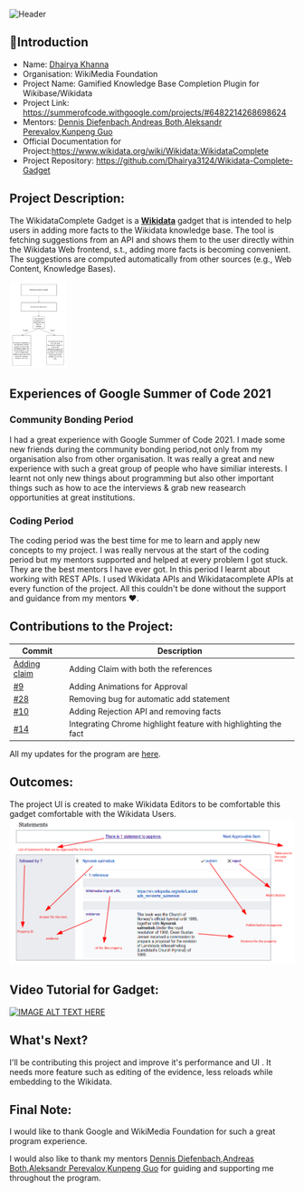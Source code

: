![Header](https://encrypted-tbn0.gstatic.com/images?q=tbn:ANd9GcTlskhIz6gXRuCb3V6crsN0MOqT60QSoUs3lA&usqp=CAU)

## 📌Introduction
 - Name: [Dhairya Khanna](https://github.com/Dhairya3124)
 - Organisation: WikiMedia Foundation
 - Project Name: Gamified Knowledge Base Completion Plugin for Wikibase/Wikidata
 - Project Link: https://summerofcode.withgoogle.com/projects/#6482214268698624
 - Mentors: [Dennis Diefenbach](https://github.com/D063520),[Andreas Both](https://github.com/anbo-de),[Aleksandr Perevalov](https://github.com/Perevalov),[Kunpeng Guo](https://github.com/gabinguo)
 - Official Documentation for Project:https://www.wikidata.org/wiki/Wikidata:WikidataComplete 
 - Project Repository: https://github.com/Dhairya3124/Wikidata-Complete-Gadget
## Project Description:
The WikidataComplete Gadget is a **[Wikidata](https://www.wikidata.org/)** gadget that is intended to help users in adding more facts to the Wikidata knowledge base. 
The tool is fetching suggestions from an API and shows them to the user directly within the Wikidata Web frontend, s.t., adding more facts is becoming convenient.
The suggestions are computed automatically from other sources (e.g., Web Content, Knowledge Bases).


<img src = "https://github.com/Dhairya3124/Wikidata-Complete-Gadget/blob/main/img/WikidataCompleteTree.png" width = "20%" height = "50%">

## Experiences of Google Summer of Code 2021
### Community Bonding Period
I had a great experience with Google Summer of Code 2021. I made some new friends during the community bonding period,not only from my organisation also from other organisation. It was really a great and new experience with such a great group of people who have similiar interests. I learnt not only new things about programming but also other important things such as how to ace the interviews & grab new reasearch opportunities at great institutions.

### Coding Period
The coding period was the best time for me to learn and apply new concepts to my project. I was really nervous at the start of the coding period but my mentors supported and helped at every problem I got stuck. They are the best mentors I have ever got.
In this period I learnt about working with REST APIs. I used Wikidata APIs and Wikidatacomplete APIs at every function of the project. 
All this couldn't be done without the support and guidance from my mentors :hearts:.


## Contributions to the Project:
| Commit | Description |
| --- | ---------|
|[Adding claim](https://github.com/Dhairya3124/Wikidata-Complete-Gadget/commit/c4519a64836cc4d18d34ae39b2848d337d6d5ca0)| Adding Claim with both the references |
|[#9](https://github.com/Dhairya3124/Wikidata-Complete-Gadget/issues/9)|Adding Animations for Approval|
|[#28](https://github.com/Dhairya3124/Wikidata-Complete-Gadget/issues/28)|Removing bug for automatic add statement|
|[#10](https://github.com/Dhairya3124/Wikidata-Complete-Gadget/issues/10)|Adding Rejection API and removing facts|
|[#14](https://github.com/Dhairya3124/Wikidata-Complete-Gadget/issues/14)|Integrating Chrome highlight feature with highlighting the fact |

All my updates for the program are [here](https://www.mediawiki.org/wiki/Google_Summer_of_Code/2021/Bi-weekly_Reports).


## Outcomes:
The project UI is created to make Wikidata Editors to be comfortable this gadget comfortable with the Wikidata Users.
![](https://github.com/Dhairya3124/Wikidata-Complete-Gadget/blob/main/img/image.png)

## Video Tutorial for Gadget:
[![IMAGE ALT TEXT HERE](https://i.ytimg.com/vi/Ju2ExZ_khxQ/hqdefault.jpg?sqp=-oaymwEcCPYBEIoBSFXyq4qpAw4IARUAAIhCGAFwAcABBg==&rs=AOn4CLB1tz56V-JYxFxuFRBK7CIiGlIG9g)](https://www.youtube.com/watch?v=Ju2ExZ_khxQ)

## What's Next? 
I'll be contributing this project and improve it's performance and UI . It needs more feature such as editing of the 
evidence, less reloads while embedding to the Wikidata.
## Final Note:
I would like to thank Google and WikiMedia Foundation for such a great program experience.

I would also like to thank my mentors [Dennis Diefenbach](https://github.com/D063520),[Andreas Both](https://github.com/anbo-de),[Aleksandr Perevalov](https://github.com/Perevalov),[Kunpeng Guo](https://github.com/gabinguo) for guiding and supporting me throughout the program.


